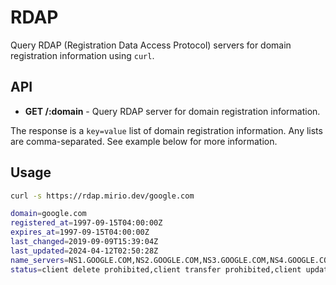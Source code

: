 # RDAP

Query RDAP (Registration Data Access Protocol) servers for domain registration information using `curl`.

## API

- **GET /:domain** - Query RDAP server for domain registration information.

The response is a `key=value` list of domain registration information. Any lists are comma-separated. See example below for more information.

## Usage

```bash
curl -s https://rdap.mirio.dev/google.com

domain=google.com
registered_at=1997-09-15T04:00:00Z
expires_at=1997-09-15T04:00:00Z
last_changed=2019-09-09T15:39:04Z
last_updated=2024-04-12T02:50:28Z
name_servers=NS1.GOOGLE.COM,NS2.GOOGLE.COM,NS3.GOOGLE.COM,NS4.GOOGLE.COM
status=client delete prohibited,client transfer prohibited,client update prohibited,server delete prohibited,server transfer prohibited,server update prohibited
```

